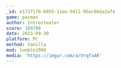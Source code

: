 ```yaml
---
_id: e1737170-6055-11ee-9d11-95ec66da2af4
game: pacman
author: Introstealer
score: 189790
date: 2023-09-30
platform: PC
method: Vanilla
mod: tumble1999
media: 'https://imgur.com/a/VrqfxAR'
---
```


